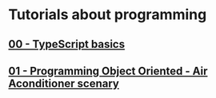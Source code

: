 # Tutorials about programming

## [00 - TypeScript basics](./00-ts-basic/)
## [01 - Programming Object Oriented - Air Aconditioner scenary](./01-poo-ac/)
